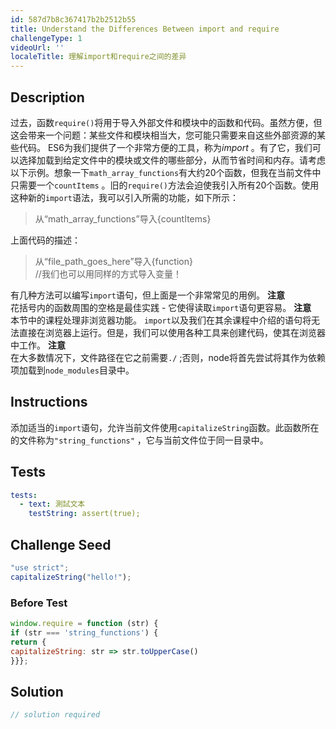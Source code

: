 ```yaml
---
id: 587d7b8c367417b2b2512b55
title: Understand the Differences Between import and require
challengeType: 1
videoUrl: ''
localeTitle: 理解import和require之间的差异
---
```


## Description
<section id="description">过去，函数<code>require()</code>将用于导入外部文件和模块中的函数和代码。虽然方便，但这会带来一个问题：某些文件和模块相当大，您可能只需要来自这些外部资源的某些代码。 ES6为我们提供了一个非常方便的工具，称为<dfn>import</dfn> 。有了它，我们可以选择加载到给定文件中的模块或文件的哪些部分，从而节省时间和内存。请考虑以下示例。想象一下<code>math_array_functions</code>有大约20个函数，但我在当前文件中只需要一个<code>countItems</code> 。旧的<code>require()</code>方法会迫使我引入所有20个函数。使用这种新的<code>import</code>语法，我可以引入所需的功能，如下所示： <blockquote>从“math_array_functions”导入{countItems} </blockquote>上面代码的描述： <blockquote>从“file_path_goes_here”导入{function} <br> //我们也可以用同样的方式导入变量！ </blockquote>有几种方法可以编写<code>import</code>语句，但上面是一个非常常见的用例。 <strong>注意</strong> <br>花括号内的函数周围的空格是最佳实践 - 它使得读取<code>import</code>语句更容易。 <strong>注意</strong> <br>本节中的课程处理非浏览器功能。 <code>import</code>以及我们在其余课程中介绍的语句将无法直接在浏览器上运行。但是，我们可以使用各种工具来创建代码，使其在浏览器中工作。 <strong>注意</strong> <br>在大多数情况下，文件路径在它之前需要<code>./</code> ;否则，node将首先尝试将其作为依赖项加载到<code>node_modules</code>目录中。 </section>

## Instructions
<section id="instructions">添加适当的<code>import</code>语句，允许当前文件使用<code>capitalizeString</code>函数。此函数所在的文件称为<code>&quot;string_functions&quot;</code> ，它与当前文件位于同一目录中。 </section>

## Tests
<section id='tests'>

```yml
tests:
  - text: 測試文本
    testString: assert(true);

```

</section>

## Challenge Seed
<section id='challengeSeed'>

<div id='js-seed'>

```js
"use strict";
capitalizeString("hello!");

```

</div>

### Before Test
<div id='js-setup'>

```js
window.require = function (str) {
if (str === 'string_functions') {
return {
capitalizeString: str => str.toUpperCase()
}}};

```

</div>


</section>

## Solution
<section id='solution'>

```js
// solution required
```
</section>
